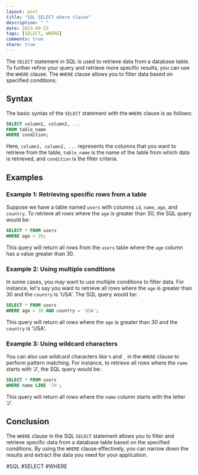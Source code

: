 ```yaml
---
layout: post
title: "SQL SELECT where clause"
description: " "
date: 2023-09-23
tags: [SELECT, WHERE]
comments: true
share: true
---
```


The `SELECT` statement in SQL is used to retrieve data from a database table. To further refine your query and retrieve more specific results, you can use the `WHERE` clause. The `WHERE` clause allows you to filter data based on specified conditions.

## Syntax
The basic syntax of the `SELECT` statement with the `WHERE` clause is as follows:

```sql
SELECT column1, column2, ...
FROM table_name
WHERE condition;
```

Here, `column1, column2, ...` represents the columns that you want to retrieve from the table, `table_name` is the name of the table from which data is retrieved, and `condition` is the filter criteria.

## Examples

### Example 1: Retrieving specific rows from a table

Suppose we have a table named `users` with columns `id`, `name`, `age`, and `country`. To retrieve all rows where the `age` is greater than 30, the SQL query would be:

```sql
SELECT * FROM users
WHERE age > 30;
```
This query will return all rows from the `users` table where the `age` column has a value greater than 30.

### Example 2: Using multiple conditions

In some cases, you may want to use multiple conditions to filter data. For instance, let's say you want to retrieve all rows where the `age` is greater than 30 and the `country` is 'USA'. The SQL query would be:

```sql
SELECT * FROM users
WHERE age > 30 AND country = 'USA';
```
This query will return all rows where the `age` is greater than 30 and the `country` is 'USA'.

### Example 3: Using wildcard characters

You can also use wildcard characters like `%` and `_` in the `WHERE` clause to perform pattern matching. For instance, to retrieve all rows where the `name` starts with 'J', the SQL query would be:

```sql
SELECT * FROM users
WHERE name LIKE 'J%';
```

This query will return all rows where the `name` column starts with the letter 'J'.

## Conclusion

The `WHERE` clause in the SQL `SELECT` statement allows you to filter and retrieve specific data from a database table based on the specified conditions. By using the `WHERE` clause effectively, you can narrow down the results and extract the data you need for your application.

#SQL #SELECT #WHERE